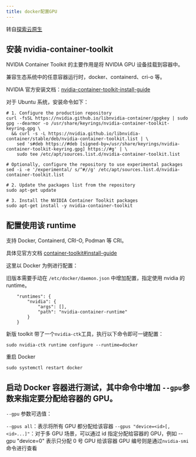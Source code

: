 ```yaml
---
title: docker配置GPU
---
```

转自[探索云原生](https://www.cnblogs.com/KubeExplorer/p/18531449)
## 安装 nvidia-container-toolkit

NVIDIA Container Toolkit 的主要作用是将 NVIDIA GPU 设备挂载到容器中。

兼容生态系统中的任意容器运行时，docker、containerd、cri-o 等。

NVIDIA 官方安装文档：[nvidia-container-toolkit-install-guide](https://docs.nvidia.com/datacenter/cloud-native/container-toolkit/latest/install-guide.html)

对于 Ubuntu 系统，安装命令如下：
```
# 1. Configure the production repository
curl -fsSL https://nvidia.github.io/libnvidia-container/gpgkey | sudo gpg --dearmor -o /usr/share/keyrings/nvidia-container-toolkit-keyring.gpg \
  && curl -s -L https://nvidia.github.io/libnvidia-container/stable/deb/nvidia-container-toolkit.list | \
    sed 's#deb https://#deb [signed-by=/usr/share/keyrings/nvidia-container-toolkit-keyring.gpg] https://#g' | \
    sudo tee /etc/apt/sources.list.d/nvidia-container-toolkit.list

# Optionally, configure the repository to use experimental packages 
sed -i -e '/experimental/ s/^#//g' /etc/apt/sources.list.d/nvidia-container-toolkit.list

# 2. Update the packages list from the repository
sudo apt-get update

# 3. Install the NVIDIA Container Toolkit packages
sudo apt-get install -y nvidia-container-toolkit
```
## 配置使用该 runtime
支持 Docker, Containerd, CRI-O, Podman 等 CRI。

具体见官方文档 [container-toolkit#install-guide](https://docs.nvidia.com/datacenter/cloud-native/container-toolkit/latest/install-guide.html#configuration)

这里以 Docker 为例进行配置：

旧版本需要手动在 `/etc/docker/daemon.json` 中增加配置，指定使用 nvidia 的 runtime。

```
    "runtimes": {
        "nvidia": {
            "args": [],
            "path": "nvidia-container-runtime"
        }
    }
```
新版 toolkit 带了一个`nvidia-ctk`工具，执行以下命令即可一键配置：
```
sudo nvidia-ctk runtime configure --runtime=docker
```
重启 Docker
```
sudo systemctl restart docker
```
## 启动 Docker 容器进行测试，其中命令中增加 `--gpu`参数来指定要分配给容器的 GPU。

`--gpu` 参数可选值：

`--gpus all`：表示将所有 GPU 都分配给该容器
`--gpus "device=<id>[,<id>...]"`：对于多 GPU 场景，可以通过 id 指定分配给容器的 GPU，例如 --gpu "device=0" 表示只分配 0 号 GPU 给该容器
GPU 编号则是通过`nvidia-smi`命令进行查看
